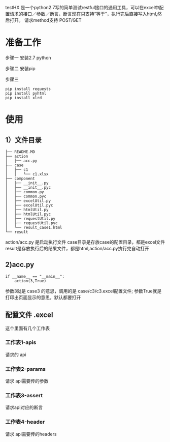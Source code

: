 
testHX 是一个python2.7写的简单测试restful接口的通用工具，可以在excel中配置请求的接口／参数／断言，断言现在只支持“等于”，执行完后直接写入html,然后打开。
请求method支持 POST/GET

# 准备工作 #

步骤一
安装2.7 python 

步骤二
安装pip

步骤三
```
pip install requests
pip install pyhtml
pip install xlrd
```


# 使用 #

## 1）文件目录 ##
```
├── README.MD
├── action
│   ├── acc.py
├── case
│   ├── c1
│   │   └── c1.xlsx
├── component
│   ├── __init__.py
│   ├── __init__.pyc
│   ├── common.py
│   ├── common.pyc
│   ├── excelUtil.py
│   ├── excelUtil.pyc
│   ├── htmlUtil.py
│   ├── htmlUtil.pyc
│   ├── requestUtil.py
│   ├── requestUtil.pyc
│   └── result_case1.html
└── result
```
action/acc.py 是启动执行文件
case目录是存放case的配置目录，都是excel文件
result是存放执行后的结果文件，都是html,action/acc.py执行完自动打开

## 2)acc.py ##
```    
if __name__ == "__main__":
    action(3,True)

```
参数3就是 case3 的意思，调用的是 case/c3/c3.excel配置文件;
参数True就是打印出页面显示的意思，默认都要打开




## 配置文件 .excel ##
这个里面有几个工作表

### 工作表1-apis ###
请求的 api
### 工作表2-params ###
请求 api需要传的参数
### 工作表3-assert ###
请求api对应的断言
### 工作表4-header ###
请求 api需要传的headers
